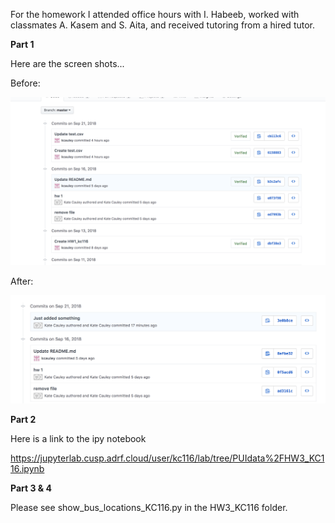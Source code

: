 For the homework I attended office hours with I. Habeeb, worked with classmates A. Kasem and S. Aita, and received tutoring from a hired tutor.


**Part 1**

Here are the screen shots...

Before:

![Alt text](../HW3_kc116/commit.png)

After:

![Alt text](../HW3_kc116/commit2.png)


**Part 2**

Here is a link to the ipy notebook

https://jupyterlab.cusp.adrf.cloud/user/kc116/lab/tree/PUIdata%2FHW3_KC116.ipynb


**Part 3 & 4**

Please see show_bus_locations_KC116.py in the HW3_KC116 folder.
